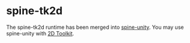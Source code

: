 # spine-tk2d

The spine-tk2d runtime has been merged into [spine-unity](../spine-unity). You may use spine-unity with [2D Toolkit](http://www.2dtoolkit.com/).
